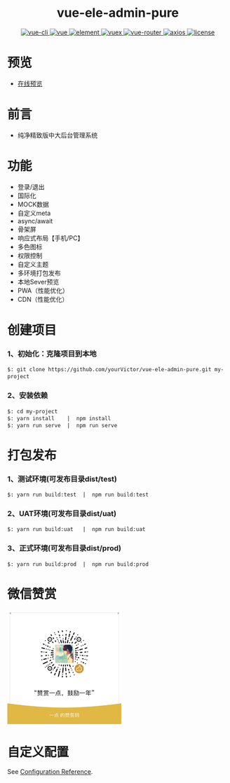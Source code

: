 <h1 align="center">vue-ele-admin-pure</h1>
<p align="center">
  <a href="https://github.com/vuejs/vue-cli">
    <img src="https://img.shields.io/badge/vue--cli-3.X-orange.svg" alt="vue-cli">
  </a>
  <a href="https://github.com/vuejs/vue">
    <img src="https://img.shields.io/badge/vue-2.6.10-orange.svg" alt="vue">
  </a>
  <a href="https://github.com/ElemeFE/element">
    <img src="https://img.shields.io/badge/element--ui-2.10.0-orange.svg" alt="element">
  </a>
  <a href="https://github.com/vuejs/vuex">
    <img src="https://img.shields.io/badge/vuex-3.0.1-orange.svg" alt="vuex">
  </a>
  <a href="https://github.com/vuejs/vue-router">
    <img src="https://img.shields.io/badge/vue--router-3.0.3-orange.svg" alt="vue-router">
  </a>

  <a href="https://github.com/axios/axios">
    <img src="https://img.shields.io/badge/axios-0.18.0-orange.svg" alt="axios">
  </a>
  <a href="https://github.com/yourVictor/vue-ele-admin-pure/blob/master/LICENSE">
    <img src="https://img.shields.io/github/license/mashape/apistatus.svg" alt="license">
  </a>
</p>

# 预览
- [在线预览](https://yourvictor.github.io/vue-ele-admin-pure)

# 前言
- 纯净精致版中大后台管理系统
# 功能
- 登录/退出
- 国际化
- MOCK数据
- 自定义meta
- async/await
- 骨架屏
- 响应式布局【手机/PC】
- 多色图标
- 权限控制
- 自定义主题
- 多环境打包发布
- 本地Sever预览
- PWA（性能优化）
- CDN（性能优化）
# 创建项目
### 1、初始化：克隆项目到本地
```
$: git clone https://github.com/yourVictor/vue-ele-admin-pure.git my-project
```
### 2、安装依赖
```
$: cd my-project
$: yarn install    |  npm install
$: yarn run serve  |  npm run serve
```
# 打包发布
### 1、测试环境(可发布目录dist/test)
```
$: yarn run build:test  |  npm run build:test
```
### 2、UAT环境(可发布目录dist/uat)
```
$: yarn run build:uat   |  npm run build:uat
```
### 3、正式环境(可发布目录dist/prod)
```
$: yarn run build:prod  |  npm run build:prod
```
# 微信赞赏
<img src="./public/img/donate/wechat_donate.jpg" width="260" alt="微信赞赏">

# 自定义配置
See [Configuration Reference](https://cli.vuejs.org/config/).
